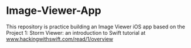 # Image-Viewer-App
This repository is practice building an Image Viewer iOS app based on the Project 1: Storm Viewer: an introduction to Swift tutorial at www.hackingwithswift.com/read/1/overview
